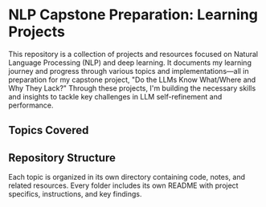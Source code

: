 # NLP Capstone Preparation: Learning Projects

This repository is a collection of projects and resources focused on Natural Language Processing (NLP) and deep learning. It documents my learning journey and progress through various topics and implementations—all in preparation for my capstone project, "Do the LLMs Know What/Where and Why They Lack?" Through these projects, I'm building the necessary skills and insights to tackle key challenges in LLM self-refinement and performance.


## Topics Covered



## Repository Structure

Each topic is organized in its own directory containing code, notes, and related resources. Every folder includes its own README with project specifics, instructions, and key findings.
